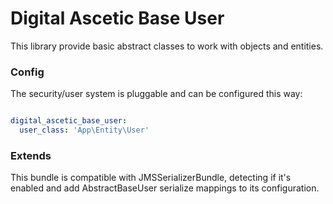 Digital Ascetic Base User
=======

This library provide basic abstract classes to work with objects and entities.

### Config
The security/user system is pluggable and can be configured this way:

```yaml

digital_ascetic_base_user:   
  user_class: 'App\Entity\User'

```

### Extends

This bundle is compatible with JMSSerializerBundle, detecting if it's enabled and add AbstractBaseUser serialize mappings to its configuration.